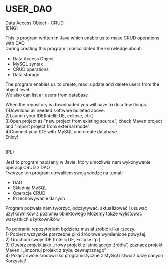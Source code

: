 # USER_DAO
Data Access Object - CRUD </br>
(ENG) </br>
<p> This is program written in Java which enable us to make CRUD operations with DAO</br>
During creating this program I consolidated the knowledge about: 
<ul> 
<li>Data Access Object</li> 
<li>MySQL syntax</li>
<li>CRUD operations</li> 
<li>Data storage</li>
</ul>
The program enables us to create, read, update and delete users from the object level</br> 
We also can list all users from database</br>
<p>When the repository is downloaded you will have to do a few things.</br>
1)Download all needed software bulleted above. </br>
2)Launch your IDE(Intellij UE, eclipse, etc.) </br>
3)Open project as "new project from existing source", check Maven project and "import project from external mode"</br>
4)Connect your IDE with MySQL and create database. </br>
Enjoy!</p> 
</br>
(PL) </br>
<p> 
Jest to program napisany w Javie, który umożliwia nam wykonywanie operacji CRUD z DAO</br>
Tworząc ten program utrwaliłem swoją wiedzę na temat:
<ul> 
<li>DAO</li> 
<li>Składnia MySQL</li>
<li>Operacje CRUD</li> 
<li>Przechowywanie danych</li> 
</ul>
Program pozwala nam tworzyć, odczytywać, aktualizować i usuwać użytkowników z poziomu obiektowego<//br>
Możemy także wylistować wszystkich użytkowników</br>
<p>Po pobraniu repozytorium będziesz musiał zrobić kilka rzeczy.</br>
1) Pobierz wszystkie potrzebne pliki źródłowe wymienione powyżej. </br>
2) Uruchom swoje IDE (Intellij UE, Eclipse itp.) </br>
3) Otwórz projekt jako „nowy projekt z istniejącego źródła”, zaznacz projekt Maven i „importuj projekt z trybu zewnętrznego”</br>
4) Połącz swoje środowisko programistyczne z MySql i stwórz bazę danych  </br>
Korzystaj!</p>

